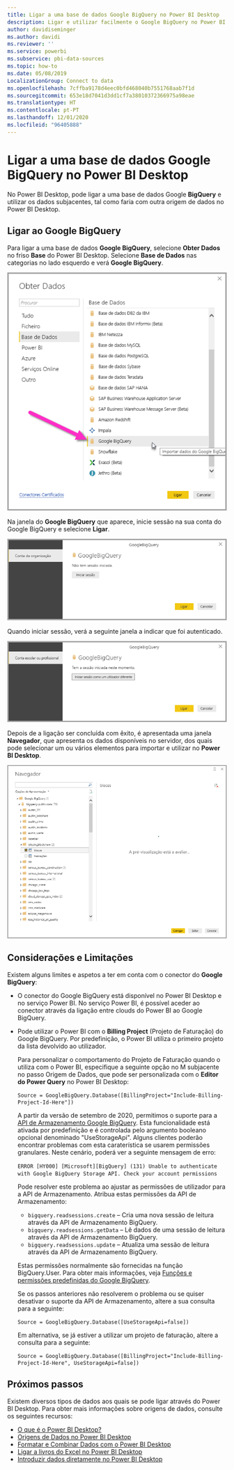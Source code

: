 ```yaml
---
title: Ligar a uma base de dados Google BigQuery no Power BI Desktop
description: Ligar e utilizar facilmente o Google BigQuery no Power BI Desktop
author: davidiseminger
ms.author: davidi
ms.reviewer: ''
ms.service: powerbi
ms.subservice: pbi-data-sources
ms.topic: how-to
ms.date: 05/08/2019
LocalizationGroup: Connect to data
ms.openlocfilehash: 7cffba9178d4eec0bfd468040b7551768aab7f1d
ms.sourcegitcommit: 653e18d7041d3dd1cf7a38010372366975a98eae
ms.translationtype: HT
ms.contentlocale: pt-PT
ms.lasthandoff: 12/01/2020
ms.locfileid: "96405888"
---
```

# <a name="connect-to-a-google-bigquery-database-in-power-bi-desktop"></a>Ligar a uma base de dados Google BigQuery no Power BI Desktop
No Power BI Desktop, pode ligar a uma base de dados Google **BigQuery** e utilizar os dados subjacentes, tal como faria com outra origem de dados no Power BI Desktop.

## <a name="connect-to-google-bigquery"></a>Ligar ao Google BigQuery
Para ligar a uma base de dados **Google BigQuery**, selecione **Obter Dados** no friso **Base** do Power BI Desktop. Selecione **Base de Dados** nas categorias no lado esquerdo e verá **Google BigQuery**.

![Caixa de diálogo Obter Dados para o Google BigQuery](media/desktop-connect-bigquery/connect_bigquery_01.png)

Na janela do **Google BigQuery** que aparece, inicie sessão na sua conta do Google BigQuery e selecione **Ligar**.

![Iniciar sessão no Google BigQuery](media/desktop-connect-bigquery/connect_bigquery_02.png)

Quando iniciar sessão, verá a seguinte janela a indicar que foi autenticado. 

![Iniciou sessão no Google](media/desktop-connect-bigquery/connect_bigquery_02b.png)

Depois de a ligação ser concluída com êxito, é apresentada uma janela **Navegador**, que apresenta os dados disponíveis no servidor, dos quais pode selecionar um ou vários elementos para importar e utilizar no **Power BI Desktop**.

![Dados do Google BigQuery](media/desktop-connect-bigquery/connect_bigquery_03.png)

## <a name="considerations-and-limitations"></a>Considerações e Limitações
Existem alguns limites e aspetos a ter em conta com o conector do **Google BigQuery**:

* O conector do Google BigQuery está disponível no Power BI Desktop e no serviço Power BI. No serviço Power BI, é possível aceder ao conector através da ligação entre clouds do Power BI ao Google BigQuery.

* Pode utilizar o Power BI com o **Billing Project** (Projeto de Faturação) do Google BigQuery. Por predefinição, o Power BI utiliza o primeiro projeto da lista devolvido ao utilizador. 

  Para personalizar o comportamento do Projeto de Faturação quando o utiliza com o Power BI, especifique a seguinte opção no M subjacente no passo Origem de Dados, que pode ser personalizada com o **Editor do Power Query** no Power BI Desktop:

  ```
  Source = GoogleBigQuery.Database([BillingProject="Include-Billing-Project-Id-Here"])
  ```

  A partir da versão de setembro de 2020, permitimos o suporte para a [API de Armazenamento Google BigQuery](https://cloud.google.com/bigquery/docs/reference/storage). Esta funcionalidade está ativada por predefinição e é controlada pelo argumento booleano opcional denominado "UseStorageApi". Alguns clientes poderão encontrar problemas com esta caraterística se usarem permissões granulares. Neste cenário, poderá ver a seguinte mensagem de erro:

  `ERROR [HY000] [Microsoft][BigQuery] (131) Unable to authenticate with Google BigQuery Storage API. Check your account permissions`

  Pode resolver este problema ao ajustar as permissões de utilizador para a API de Armazenamento. Atribua estas permissões da API de Armazenamento:

  - `bigquery.readsessions.create` – Cria uma nova sessão de leitura através da API de Armazenamento BigQuery.
  - `bigquery.readsessions.getData` – Lê dados de uma sessão de leitura através da API de Armazenamento BigQuery.
  - `bigquery.readsessions.update` – Atualiza uma sessão de leitura através da API de Armazenamento BigQuery.

  Estas permissões normalmente são fornecidas na função BigQuery.User. Para obter mais informações, veja [Funções e permissões predefinidas do Google BigQuery](https://cloud.google.com/bigquery/docs/access-control).
  
  Se os passos anteriores não resolverem o problema ou se quiser desativar o suporte da API de Armazenamento, altere a sua consulta para a seguinte:
  ```
  Source = GoogleBigQuery.Database([UseStorageApi=false])
  ```
  Em alternativa, se já estiver a utilizar um projeto de faturação, altere a consulta para a seguinte:
  ```
  Source = GoogleBigQuery.Database([BillingProject="Include-Billing-Project-Id-Here", UseStorageApi=false])
  ```

## <a name="next-steps"></a>Próximos passos
Existem diversos tipos de dados aos quais se pode ligar através do Power BI Desktop. Para obter mais informações sobre origens de dados, consulte os seguintes recursos:

* [O que é o Power BI Desktop?](../fundamentals/desktop-what-is-desktop.md)
* [Origens de Dados no Power BI Desktop](desktop-data-sources.md)
* [Formatar e Combinar Dados com o Power BI Desktop](desktop-shape-and-combine-data.md)
* [Ligar a livros do Excel no Power BI Desktop](desktop-connect-excel.md)   
* [Introduzir dados diretamente no Power BI Desktop](desktop-enter-data-directly-into-desktop.md)   
